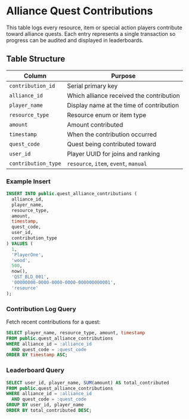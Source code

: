 # Alliance Quest Contributions

This table logs every resource, item or special action players contribute toward alliance quests. Each entry represents a single transaction so progress can be audited and displayed in leaderboards.

## Table Structure

| Column | Purpose |
| --- | --- |
| `contribution_id` | Serial primary key |
| `alliance_id` | Which alliance received the contribution |
| `player_name` | Display name at the time of contribution |
| `resource_type` | Resource enum or item type |
| `amount` | Amount contributed |
| `timestamp` | When the contribution occurred |
| `quest_code` | Quest being contributed toward |
| `user_id` | Player UUID for joins and ranking |
| `contribution_type` | `resource`, `item`, `event`, `manual` |

### Example Insert

```sql
INSERT INTO public.quest_alliance_contributions (
  alliance_id,
  player_name,
  resource_type,
  amount,
  timestamp,
  quest_code,
  user_id,
  contribution_type
) VALUES (
  1,
  'PlayerOne',
  'wood',
  500,
  now(),
  'QST_BLD_001',
  '00000000-0000-0000-0000-000000000001',
  'resource'
);
```

### Contribution Log Query

Fetch recent contributions for a quest:

```sql
SELECT player_name, resource_type, amount, timestamp
FROM public.quest_alliance_contributions
WHERE alliance_id = :alliance_id
  AND quest_code = :quest_code
ORDER BY timestamp ASC;
```

### Leaderboard Query

```sql
SELECT user_id, player_name, SUM(amount) AS total_contributed
FROM public.quest_alliance_contributions
WHERE alliance_id = :alliance_id
  AND quest_code = :quest_code
GROUP BY user_id, player_name
ORDER BY total_contributed DESC;
```
